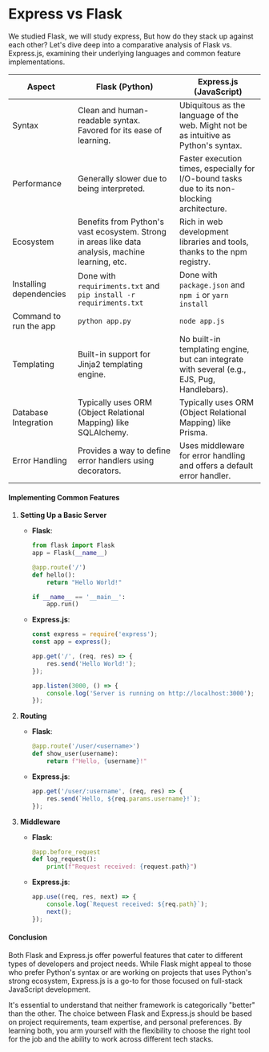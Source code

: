 # Express vs Flask
We studied Flask, we will study express, But how do they stack up against each other? Let's dive deep into a comparative analysis of Flask vs. Express.js, examining their underlying languages and common feature implementations.


| Aspect              | Flask (Python)                                                                                      | Express.js (JavaScript)                                                                                                   |
|---------------------|-----------------------------------------------------------------------------------------------------|---------------------------------------------------------------------------------------------------------------------------|
| Syntax              | Clean and human-readable syntax. Favored for its ease of learning.                                  | Ubiquitous as the language of the web. Might not be as intuitive as Python's syntax.                                       |
| Performance         | Generally slower due to being interpreted.                                                           | Faster execution times, especially for I/O-bound tasks due to its non-blocking architecture.                               |
| Ecosystem           | Benefits from Python's vast ecosystem. Strong in areas like data analysis, machine learning, etc.    | Rich in web development libraries and tools, thanks to the npm registry.        
| Installing dependencies           | Done with `requiriments.txt` and `pip install -r requiriments.txt`   | Done with `package.json` and `npm i` or `yarn install`
| Command to run the app           | `python app.py`    | `node app.js`                                                   |                                     |
| Templating          | Built-in support for Jinja2 templating engine.                                                      | No built-in templating engine, but can integrate with several (e.g., EJS, Pug, Handlebars).                                 |
| Database Integration| Typically uses ORM (Object Relational Mapping) like SQLAlchemy.                                      |  Typically uses ORM (Object Relational Mapping) like Prisma.         |
| Error Handling      | Provides a way to define error handlers using decorators.                                            | Uses middleware for error handling and offers a default error handler.                                                      |


#### Implementing Common Features

1. **Setting Up a Basic Server**
   
   - **Flask**:
     ```python
     from flask import Flask
     app = Flask(__name__)

     @app.route('/')
     def hello():
         return "Hello World!"

     if __name__ == '__main__':
         app.run()
     ```

   - **Express.js**:
     ```javascript
     const express = require('express');
     const app = express();

     app.get('/', (req, res) => {
         res.send('Hello World!');
     });

     app.listen(3000, () => {
         console.log('Server is running on http://localhost:3000');
     });
     ```

2. **Routing**

   - **Flask**:
     ```python
     @app.route('/user/<username>')
     def show_user(username):
         return f"Hello, {username}!"
     ```

   - **Express.js**:
     ```javascript
     app.get('/user/:username', (req, res) => {
         res.send(`Hello, ${req.params.username}!`);
     });
     ```

3. **Middleware**

   - **Flask**:
     ```python
     @app.before_request
     def log_request():
         print(f"Request received: {request.path}")
     ```

   - **Express.js**:
     ```javascript
     app.use((req, res, next) => {
         console.log(`Request received: ${req.path}`);
         next();
     });
     ```

#### Conclusion

Both Flask and Express.js offer powerful features that cater to different types of developers and project needs. While Flask might appeal to those who prefer Python's syntax or are working on projects that uses Python's strong ecosystem, Express.js is a go-to for those focused on full-stack JavaScript development.

It's essential to understand that neither framework is categorically "better" than the other. The choice between Flask and Express.js should be based on project requirements, team expertise, and personal preferences. By learning both, you arm yourself with the flexibility to choose the right tool for the job and the ability to work across different tech stacks.
